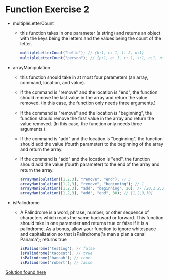 # Function Exercise 2

* multipleLetterCount
  * this function takes in one parameter (a string) and returns an object with the keys being the letters and the values being the count of the letter.

    ```js
    multipleLetterCount("hello"); // {h:1, e: 1, l: 2, o:1}
    multipleLetterCount("person"); // {p:1, e: 1, r: 1, s:1, o:1, n:1}
    ```

* arrayManipulation
  * this function should take in at most four parameters (an array, command, location, and value).
  * If the command is "remove" and the location is "end", the function should remove the last value in the array and return the value removed. (In this case, the function only needs three arguments.)
  * If the command is "remove" and the location is "beginning", the function should remove the first value in the array and return the value removed. (In this case, the function only needs three arguments.)
  * If the command is "add" and the location is "beginning", the function should add the value (fourth parameter) to the beginning of the array and return the array.
  * If the command is "add" and the location is "end", the function should add the value (fourth parameter) to the end of the array and return the array.

    ```js
    arrayManipulation([1,2,3], "remove", "end"); // 3
    arrayManipulation([1,2,3], "remove", "beginning"); // 1
    arrayManipulation([1,2,3], "add", "beginning", 20); // [20,1,2,3]
    arrayManipulation([1,2,3], "add", "end", 30); // [1,2,3,30]
    ```

* isPalindrome
  * A Palindrome is a word, phrase, number, or other sequence of characters which reads the same backward or forward. This function should take in one parameter and returns true or false if it is a palindrome. As a bonus, allow your function to ignore whitespace and capitalization so that isPalindrome('a man a plan a canal Panama'); returns true

    ```js
    isPalindrome('testing'); // false
    isPalindrome('tacocat'); // true
    isPalindrome('hannah'); // true
    isPalindrome('robert'); // false
    ```

[Solution found here](part2.js)
